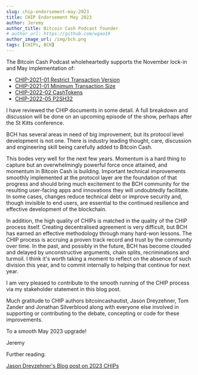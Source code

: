 ```yaml
---
slug: chip-endorsement-may-2023
title: CHIP Endorsement May 2023
author: Jeremy
author_title: Bitcoin Cash Podcast founder
# author_url: https://github.com/wgao19
author_image_url: /img/bch.png
tags: [CHIPs, BCH]
---
```


The Bitcoin Cash Podcast wholeheartedly supports the November lock-in and May implementation of:

- [CHIP-2021-01 Restrict Transaction Version](https://gitlab.com/bitcoin.cash/chips/-/blob/3b0e5d55e1e139046794e850287b7acb795f4e66/CHIP-2021-01-Restrict%20Transaction%20Versions.md)
- [CHIP-2021-01 Minimum Transaction Size](https://gitlab.com/bitcoin.cash/chips/-/blob/00e55fbfdaacf1436e455289086d9b4c6b3e7306/CHIP-2021-01-Allow%20Smaller%20Transactions.md)
- [CHIP-2022-02 CashTokens](https://github.com/bitjson/cashtokens)
- [CHIP-2022-05 P2SH32](<https://gitlab.com/0353F40E/p2sh32/-/blob/f58ecf835f58555c9087c53af25da92a0e74534c/CHIP-2022-05_Pay-to-Script-Hash-32_(P2SH32)_for_Bitcoin_Cash.md>)

I have reviewed the CHIP documents in some detail. A full breakdown and discussion will be done on an upcoming episode of the show, perhaps after the St Kitts conference.

BCH has several areas in need of big improvement, but its protocol level development is not one. There is industry leading thought, care, discussion and engineering skill being carefully added to Bitcoin Cash.

This bodes very well for the next few years. Momentum is a hard thing to capture but an overwhelmingly powerful force once attained, and momentum in Bitcoin Cash is building. Important technical improvements smoothly implemented at the protocol layer are the foundation of that progress and should bring much excitement to the BCH community for the resulting user-facing apps and innovations they will undoubtedly facilitate. In some cases, changes reduce technical debt or improve security and, though invisible to end users, are essential to the continued resilience and effective development of the blockchain.

In addition, the high quality of CHIPs is matched in the quality of the CHIP process itself. Creating decentralised agreement is very difficult, but BCH has earned an effective methodology through many hard-won lessons. The CHIP process is accruing a proven track record and trust by the community over time. In the past, and possibly in the future, BCH has become clouded and delayed by unconstructive arguments, chain splits, recriminations and turmoil. I think it's worth taking a moment to reflect on the absence of such division this year, and to commit internally to helping that continue for next year.

I am very pleased to contribute to the smooth running of the CHIP process via my stakeholder statement in this blog post.

Much gratitude to CHIP authors bitcoincashautist, Jason Dreyzehner, Tom Zander and Jonathan Silverblood along with everyone else involved in supporting or contributing to the debate, concepting or code for these improvements.

To a smooth May 2023 upgrade!

Jeremy

Further reading:

[Jason Dreyzehner's Blog post on 2023 CHIPs](https://blog.bitjson.com/bitcoin-cash-upgrade-2023/)
